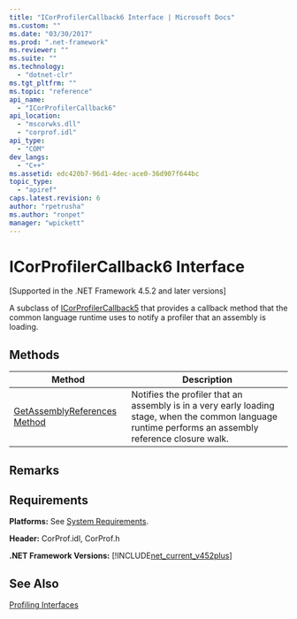 ```yaml
---
title: "ICorProfilerCallback6 Interface | Microsoft Docs"
ms.custom: ""
ms.date: "03/30/2017"
ms.prod: ".net-framework"
ms.reviewer: ""
ms.suite: ""
ms.technology: 
  - "dotnet-clr"
ms.tgt_pltfrm: ""
ms.topic: "reference"
api_name: 
  - "ICorProfilerCallback6"
api_location: 
  - "mscorwks.dll"
  - "corprof.idl"
api_type: 
  - "COM"
dev_langs: 
  - "C++"
ms.assetid: edc420b7-96d1-4dec-ace0-36d907f644bc
topic_type: 
  - "apiref"
caps.latest.revision: 6
author: "rpetrusha"
ms.author: "ronpet"
manager: "wpickett"
---
```

# ICorProfilerCallback6 Interface
[Supported in the .NET Framework 4.5.2 and later versions]  
  
 A subclass of [ICorProfilerCallback5](../../../../docs/framework/unmanaged-api/profiling/icorprofilercallback5-interface.md) that provides a callback method that the common language runtime uses to notify a profiler that an assembly is loading.  
  
## Methods  
  
|Method|Description|  
|------------|-----------------|  
|[GetAssemblyReferences Method](../../../../docs/framework/unmanaged-api/profiling/icorprofilercallback6-getassemblyreferences-method.md)|Notifies the profiler that an assembly is in a very early loading stage, when the common language runtime performs an assembly reference closure walk.|  
  
## Remarks  
  
## Requirements  
 **Platforms:** See [System Requirements](../../../../docs/framework/get-started/system-requirements.md).  
  
 **Header:** CorProf.idl, CorProf.h  
  
 **.NET Framework Versions:** [!INCLUDE[net_current_v452plus](../../../../includes/net-current-v452plus-md.md)]  
  
## See Also  
 [Profiling Interfaces](../../../../docs/framework/unmanaged-api/profiling/profiling-interfaces.md)